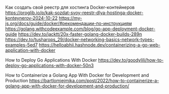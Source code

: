 Как создать свой реестр для хостинга Docker-контейнеров
https://proglib.io/p/kak-sozdat-svoy-reestr-dlya-hostinga-docker-konteynerov-2024-10-22
https://my-js.org/docs/guide/docker/#рекомендации-по-инструкциям
https://golang.withcodeexample.com/blog/go-app-deployment-docker-guide
https://dev.to/jacktt/20x-faster-golang-docker-builds-289n
https://dev.to/tusharops_29/docker-networking-basics-network-types-examples-5ed7
https://helloabhii.hashnode.dev/containerizing-a-go-web-application-with-docker

How to Deploy Go Applications With Docker
https://dev.to/goodylili/how-to-deploy-go-applications-with-docker-50n3

How to Containerize a Golang App With Docker for Development and Production
https://bartlomiejmika.com/post/2022/how-to-containerize-a-golang-app-with-docker-for-development-and-production/
